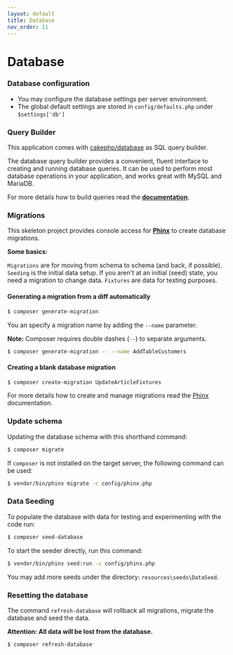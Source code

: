 ```yaml
---
layout: default
title: Database
nav_order: 11
---
```


# Database

### Database configuration

* You may configure the database settings per server environment.
* The global default settings are stored in `config/defaults.php` under `$settings['db']` 

### Query Builder

This application comes with [cakephp/database](https://github.com/cakephp/database) as SQL query builder.

The database query builder provides a convenient, fluent interface to creating and running database queries. It can be used to perform most database operations in your application, and works great with MySQL and MariaDB.

For more details how to build queries read the **[documentation](https://book.cakephp.org/3.0/en/orm/query-builder.html)**.

### Migrations

This skeleton project provides console access for **[Phinx](https://phinx.org/)** to 
create database migrations. 

**Some basics:**

`Migrations` are for moving from schema to schema (and back, if possible).
`Seeding` is the initial data setup. If you aren't at an initial (seed) state, you need a migration to change data.
`Fixtures` are data for testing purposes.

#### Generating a migration from a diff automatically

```bash
$ composer generate-migration
```

You an specify a migration name by adding the `--name` parameter.

**Note:** Composer requires double dashes (`--`) to separate arguments. 

```bash
$ composer generate-migration -- --name AddTableCustomers
```

#### Creating a blank database migration

```bash
$ composer create-migration UpdateArticleFixtures
```

For more details how to create and manage migrations read the 
[Phinx](http://docs.phinx.org/en/latest/) documentation.

### Update schema

Updating the database schema with this shorthand command:

```bash
$ composer migrate
```

If `composer` is not installed on the target server, the following command can be used:

```bash
$ vendor/bin/phinx migrate -c config/phinx.php
```

### Data Seeding

To populate the database with data for testing and experimenting with the code run:

```bash
$ composer seed-database
```

To start the seeder directly, run this command:

```bash
$ vendor/bin/phinx seed:run -c config/phinx.php
```

You may add more seeds under the directory: `resources\seeds\DataSeed`.

### Resetting the database

The command `refresh-database` will rollback all migrations, 
migrate the database and seed the data. 

**Attention: All data will be lost from the database.**

```
$ composer refresh-database
```
